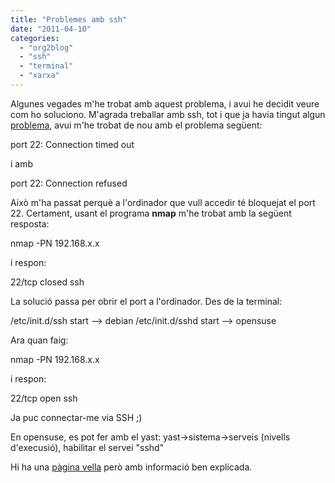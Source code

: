 ```yaml
---
title: "Problemes amb ssh"
date: "2011-04-10"
categories: 
  - "org2blog"
  - "ssh"
  - "terminal"
  - "xarxa"
---
```


Algunes vegades m'he trobat amb aquest problema, i avui he decidit veure com ho soluciono. M'agrada treballar amb ssh, tot i que ja havia tingut algun [problema](http://croniqueslinux.wordpress.com/2010/11/14/warning-remote-host-identification-has-changed/), avui m'he trobat de nou amb el problema següent:

port 22: Connection timed out 

i amb

port 22: Connection refused

Això m'ha passat perquè a l'ordinador que vull accedir té bloquejat el port 22. Certament, usant el programa **nmap** m'he trobat amb la següent resposta:

nmap -PN 192.168.x.x

i respon:

22/tcp closed ssh

La solució passa per obrir el port a l'ordinador. Des de la terminal:

/etc/init.d/ssh start  --> debian
/etc/init.d/sshd start  --> opensuse

Ara quan faig:

nmap -PN 192.168.x.x

i respon:

22/tcp open  ssh

Ja puc connectar-me via SSH ;)

En opensuse, es pot fer amb el yast: yast->sistema->serveis (nivells d'execusió), habilitar el servei "sshd"

Hi ha una [pàgina vella](http://tuxpepino.wordpress.com/2007/05/11/ssh-el-dios-de-la-administracion-remota/) però amb informació ben explicada.
